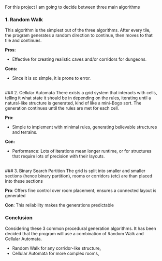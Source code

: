 For this project I am going to decide between three main algorithms

### 1. Random Walk
This algorithm is the simplest out of the three algorithms. After every tile, the program generates a random direction to continue, then moves to that tile and continues.

**Pros:**  
- Effective for creating realistic caves and/or corridors for dungeons.

**Cons:**  
- Since it is so simple, it is prone to error.  
<br>
### 2. Cellular Automata
There exists a grid system that interacts with cells, telling it what state it should be in depending on the rules, iterating until a natural-like structure is generated, kind of like a mini-Bogo sort. The generation continues until the rules are met for each cell.

**Pro:**  
- Simple to implement with minimal rules, generating believable structures and terrains.

**Con:**  
- Performance: Lots of iterations mean longer runtime, or for structures that require lots of precision with their layouts.
<br>
### 3. Binary Search Partition
The grid is split into smaller and smaller sections (hence binary partition), rooms or corridors (etc) are than placed into these sections

**Pro**: Offers fine control over room placement, ensures a connected layout is generated

**Con**: This reliability makes the generations predictable


<h3>Conclusion</h3>
Considering these 3 common procedural generation algorithms. It has been decided that the program will use a combination of Random Walk and Cellular Automata.

- Random Walk for any corridor-like structure, 
- Cellular Automata for more complex rooms, 